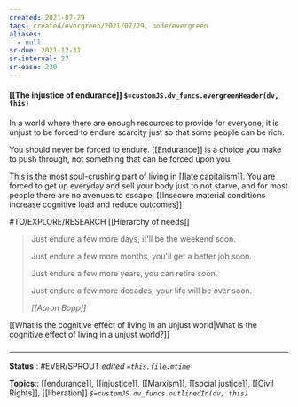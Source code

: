 ```yaml
---
created: 2021-07-29
tags: created/evergreen/2021/07/29, node/evergreen
aliases:
  - null
sr-due: 2021-12-31
sr-interval: 27
sr-ease: 230
---
```


#### [[The injustice of endurance]] `$=customJS.dv_funcs.evergreenHeader(dv, this)`

In a world where there are enough resources to provide for everyone, it is unjust to be forced to endure scarcity just so that some people can be rich.

You should never be forced to endure. [[Endurance]] is a choice you make to push through, not something that can be forced upon you.

This is the most soul-crushing part of living in [[late capitalism]]. You are forced to get up everyday and sell your body just to not starve, and for most people there are no avenues to escape: [[Insecure material conditions increase cognitive load and reduce outcomes]]

#TO/EXPLORE/RESEARCH  [[Hierarchy of needs]]

> Just endure a few more days, it'll be the weekend soon.
> 
> Just endure a few more months, you'll get a better job soon.
> 
> Just endure a few more years, you can retire soon.
> 
> Just endure a few more decades, your life will be over soon.
> 
> <cite>[[Aaron Bopp]]</cite>

[[What is the cognitive effect of living in an unjust world|What is the cognitive effect of living in a unjust world?]]

### <hr class="footnote"/>

**Status**:: #EVER/SPROUT 
*edited `=this.file.mtime`*

**Topics**:: [[endurance]], [[injustice]], [[Marxism]], [[social justice]], [[Civil Rights]], [[liberation]]
*`$=customJS.dv_funcs.outlinedIn(dv, this)`*

